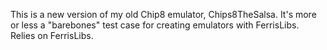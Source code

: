This is a new version of my old Chip8 emulator, Chips8TheSalsa. It's more or less a "barebones" test case for creating emulators with FerrisLibs. Relies on FerrisLibs.